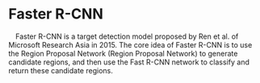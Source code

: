 # Faster R-CNN
&ensp;&ensp;Faster R-CNN is a target detection model proposed by Ren et al. of Microsoft Research Asia in 2015. The core idea of Faster R-CNN is to use the Region Proposal Network (Region Proposal Network) to generate candidate regions, and then use the Fast R-CNN network to classify and return these candidate regions.